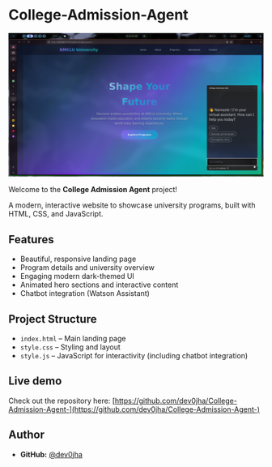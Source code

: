 # College-Admission-Agent
![Image](https://github.com/dev0jha/College-Admission-Agent-/blob/313b87e01939f4b58869e618929ad031a184a108/Screenshot_25-Jul_12-43-40_28932.png)

Welcome to the **College Admission Agent** project!

A modern, interactive website to showcase university programs, built with HTML, CSS, and JavaScript.

## Features

- Beautiful, responsive landing page
- Program details and university overview
- Engaging modern dark-themed UI
- Animated hero sections and interactive content
- Chatbot integration (Watson Assistant)

## Project Structure

- `index.html` – Main landing page
- `style.css` – Styling and layout
- `style.js` – JavaScript for interactivity (including chatbot integration)

## Live demo

Check out the repository here: [https://github.com/dev0jha/College-Admission-Agent-](https://github.com/dev0jha/College-Admission-Agent-)

## Author

- **GitHub:** [@dev0jha](https://github.com/dev0jha)
